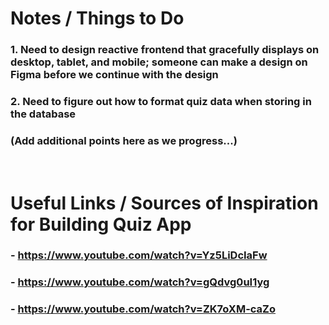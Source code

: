 # Notes / Things to Do

### 1. Need to design reactive frontend that gracefully displays on desktop, tablet, and mobile; someone can make a design on Figma before we continue with the design

### 2. Need to figure out how to format quiz data when storing in the database

### (Add additional points here as we progress...)

<br>

# Useful Links / Sources of Inspiration for Building Quiz App

### - https://www.youtube.com/watch?v=Yz5LiDcIaFw

### - https://www.youtube.com/watch?v=gQdvg0uI1yg

### - https://www.youtube.com/watch?v=ZK7oXM-caZo